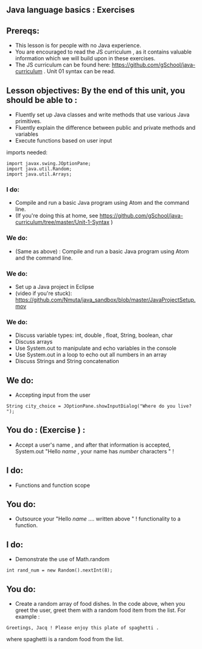 ## Java language basics :  Exercises

## Prereqs: 
* This lesson is for people with no Java experience. 
* You are encouraged to read the JS curriculum , as it contains valuable information which we will build upon in these exercises. 
* The JS curriculum can be found here: https://github.com/gSchool/java-curriculum .  Unit 01 syntax can be read. 

## Lesson objectives: By the end of this unit, you should be able to : 
* Fluently set up Java classes and write methods that use various Java primitives. 
* Fluently explain the difference between public and private methods and variables
* Execute functions based on user input 

imports needed: 

```
import javax.swing.JOptionPane;
import java.util.Random;
import java.util.Arrays;

```

### I do: 
* Compile and run a basic Java program using Atom and the command line. 
* (If you're doing this at home, see https://github.com/gSchool/java-curriculum/tree/master/Unit-1-Syntax ) 

### We do: 
* (Same as above) : Compile and run a basic Java program using Atom and the command line. 


### We do: 
* Set up a Java project in Eclipse 
* (video if you're stuck): https://github.com/Nmuta/java_sandbox/blob/master/JavaProjectSetup.mov

### We do: 
* Discuss variable types: int, double , float, String, boolean, char
* Discuss arrays
* Use System.out to manipulate and echo variables in the console
* Use System.out in a loop to echo out all numbers in an array 
* Discuss Strings and String concatenation

## We do: 
* Accepting input from the user 
``` 
String city_choice = JOptionPane.showInputDialog("Where do you live? ");

``` 

## You do :  (Exercise ) : 
* Accept a user's name , and after that information is accepted, System.out 
"Hello _name_ , your name has _number_ characters " !  



## I do: 
* Functions and function scope

## You do: 
* Outsource your "Hello _name_ .... written above " !  functionality to a function. 

## I do: 
* Demonstrate the use of Math.random 
``` 
int rand_num = new Random().nextInt(8);

``` 
## You do: 
* Create a random array of food dishes.  In the code above, when you greet the user, greet them with a random food item from the list.  For example : 
``` 
Greetings, Jacq ! Please enjoy this plate of spaghetti . 

```
where spaghetti is a random food from the list. 


